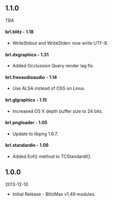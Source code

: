 ## 1.1.0
TBA

#### brl.blitz - 1.18
* WriteStdout and WriteStderr now write UTF-8.

#### brl.dxgraphics - 1.31
* Added Occlussion Query render lag fix.

#### brl.freeaudioaudio - 1.14
* Use ALSA instead of OSS on Linux.

#### brl.glgraphics - 1.15
* Increased OS X depth buffer size to 24 bits.

#### brl.pngloader - 1.05
* Update to libpng 1.6.7.

#### brl.standardio - 1.06
* Added Eof() method to TCStandardIO.

## 1.0.0
2013-12-10

* Initial Release - BlitzMax v1.49 modules.
